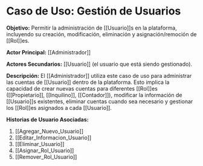 # Caso de Uso: Gestión de Usuarios

**Objetivo:** Permitir la administración de [[Usuario]]s en la plataforma, incluyendo su creación, modificación, eliminación y asignación/remoción de [[Rol]]es.

**Actor Principal:** [[Administrador]]

**Actores Secundarios:** [[Usuario]] (el usuario que está siendo gestionado).

**Descripción:** El [[Administrador]] utiliza este caso de uso para administrar las cuentas de [[Usuario]] dentro de la plataforma. Esto implica la capacidad de crear nuevas cuentas para diferentes [[Rol]]es ([[Propietario]], [[Inquilino]], [[Contador]]), modificar la información de [[Usuario]]s existentes, eliminar cuentas cuando sea necesario y gestionar los [[Rol]]es asignados a cada [[Usuario]].

**Historias de Usuario Asociadas:**

1.  [[Agregar_Nuevo_Usuario]]
2.  [[Editar_Informacion_Usuario]]
3.  [[Eliminar_Usuario]]
4.  [[Asignar_Rol_Usuario]]
5.  [[Remover_Rol_Usuario]]
